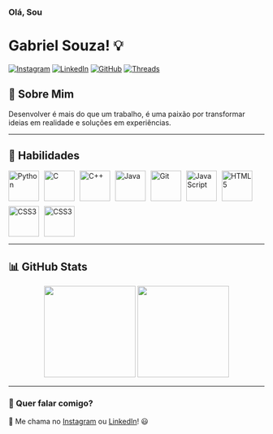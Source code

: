 ### Olá, Sou  
# Gabriel Souza! 💡

[![Instagram](https://img.shields.io/badge/Instagram-E4405F?style=for-the-badge&logo=instagram&logoColor=white)](https://www.instagram.com/gabrielsoual/)
[![LinkedIn](https://img.shields.io/badge/LinkedIn-0077B5?style=for-the-badge&logo=linkedin&logoColor=white)](https://www.linkedin.com/in/gabrielsouzaon/)
[![GitHub](https://img.shields.io/badge/GitHub-181717?style=for-the-badge&logo=github&logoColor=white)](https://github.com/gabrielsouzaon)
[![Threads](https://img.shields.io/badge/Threads-000000?style=for-the-badge&logo=threads&logoColor=white)](https://www.threads.net/@gabrielsoual)

## 🚀 Sobre Mim
Desenvolver é mais do que um trabalho, é uma paixão por transformar ideias em realidade e soluções em experiências.

---

## 🚀 Habilidades
<div style="display: flex; flex-wrap: wrap; gap: 10px;">
    <img src="https://cdn.jsdelivr.net/gh/devicons/devicon/icons/python/python-original.svg" title="Python" alt="Python" width="60" height="60"/>
    <img src="https://cdn.jsdelivr.net/gh/devicons/devicon/icons/c/c-original.svg" title="C" alt="C" width="60" height="60"/>
    <img src="https://cdn.jsdelivr.net/gh/devicons/devicon/icons/cplusplus/cplusplus-original.svg" title="C++" alt="C++" width="60" height="60"/>
    <img src="https://cdn.jsdelivr.net/gh/devicons/devicon/icons/java/java-original.svg" title="Java" alt="Java" width="60" height="60"/>
    <img src="https://cdn3.iconfinder.com/data/icons/social-media-2169/24/social_media_social_media_logo_git-512.png" title="Java" alt="Git" width="60" height="60"/>
    <img src="https://cdn.jsdelivr.net/gh/devicons/devicon/icons/javascript/javascript-original.svg" title="JavaScript" alt="JavaScript" width="60" height="60"/>
    <img src="https://cdn.jsdelivr.net/gh/devicons/devicon/icons/html5/html5-original.svg" title="HTML5" alt="HTML5" width="60" height="60"/>
    <img src="https://cdn.jsdelivr.net/gh/devicons/devicon/icons/css3/css3-original.svg" title="CSS3" alt="CSS3" width="60" height="60"/>
    <img src="https://brandslogos.com/wp-content/uploads/thumbs/bootstrap-logo-vector.svg" title="BootStrap" alt="CSS3" width="60" height="60"/>
</div>

---

## 📊 GitHub Stats
<div align="center">
  <img height="180em" src="https://github-readme-stats.vercel.app/api?username=gabrielsouzaon&show_icons=true&theme=dark"/>
  <img height="180em" src="https://github-readme-stats.vercel.app/api/top-langs/?username=gabrielsouzaon&layout=compact&langs_count=7&theme=dark"/>
</div>

---

### 💬 Quer falar comigo?
📩 Me chama no [Instagram](https://www.instagram.com/gabrielsoual/) ou [LinkedIn](https://www.linkedin.com/in/gabrielsouzaon/)! 😃
